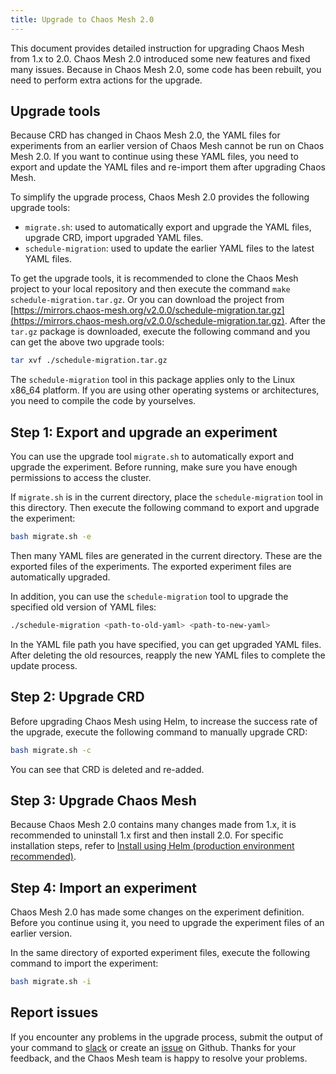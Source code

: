 ```yaml
---
title: Upgrade to Chaos Mesh 2.0
---
```


This document provides detailed instruction for upgrading Chaos Mesh from 1.x to 2.0. Chaos Mesh 2.0 introduced some new features and fixed many issues. Because in Chaos Mesh 2.0, some code has been rebuilt, you need to perform extra actions for the upgrade.

## Upgrade tools

Because CRD has changed in Chaos Mesh 2.0, the YAML files for experiments from an earlier version of Chaos Mesh cannot be run on Chaos Mesh 2.0. If you want to continue using these YAML files, you need to export and update the YAML files and re-import them after upgrading Chaos Mesh.

To simplify the upgrade process, Chaos Mesh 2.0 provides the following upgrade tools:

- `migrate.sh`: used to automatically export and upgrade the YAML files, upgrade CRD, import upgraded YAML files.
- `schedule-migration`: used to update the earlier YAML files to the latest YAML files.

To get the upgrade tools, it is recommended to clone the Chaos Mesh project to your local repository and then execute the command `make schedule-migration.tar.gz`. Or you can download the project from [https://mirrors.chaos-mesh.org/v2.0.0/schedule-migration.tar.gz](https://mirrors.chaos-mesh.org/v2.0.0/schedule-migration.tar.gz). After the `tar.gz` package is downloaded, execute the following command and you can get the above two upgrade tools:

```bash
tar xvf ./schedule-migration.tar.gz
```

The `schedule-migration` tool in this package applies only to the Linux x86_64 platform. If you are using other operating systems or architectures, you need to compile the code by yourselves.

## Step 1: Export and upgrade an experiment

You can use the upgrade tool `migrate.sh` to automatically export and upgrade the experiment. Before running, make sure you have enough permissions to access the cluster.

If `migrate.sh` is in the current directory, place the `schedule-migration` tool in this directory. Then execute the following command to export and upgrade the experiment:

```bash
bash migrate.sh -e
```

Then many YAML files are generated in the current directory. These are the exported files of the experiments. The exported experiment files are automatically upgraded.

In addition, you can use the `schedule-migration` tool to upgrade the specified old version of YAML files:

```bash
./schedule-migration <path-to-old-yaml> <path-to-new-yaml>
```

In the YAML file path you have specified, you can get upgraded YAML files. After deleting the old resources, reapply the new YAML files to complete the update process.

## Step 2: Upgrade CRD

Before upgrading Chaos Mesh using Helm, to increase the success rate of the upgrade, execute the following command to manually upgrade CRD:

```bash
bash migrate.sh -c
```

You can see that CRD is deleted and re-added.

## Step 3: Upgrade Chaos Mesh

Because Chaos Mesh 2.0 contains many changes made from 1.x, it is recommended to uninstall 1.x first and then install 2.0. For specific installation steps, refer to [Install using Helm (production environment recommended)](production-installation-using-helm.md).

## Step 4: Import an experiment

Chaos Mesh 2.0 has made some changes on the experiment definition. Before you continue using it, you need to upgrade the experiment files of an earlier version.

In the same directory of exported experiment files, execute the following command to import the experiment:

```bash
bash migrate.sh -i
```

## Report issues

If you encounter any problems in the upgrade process, submit the output of your command to [slack](https://cloud-native.slack.com/archives/C0193VAV272) or create an [issue](https://github.com/pingcap/chaos-mesh/issues) on Github. Thanks for your feedback, and the Chaos Mesh team is happy to resolve your problems.
